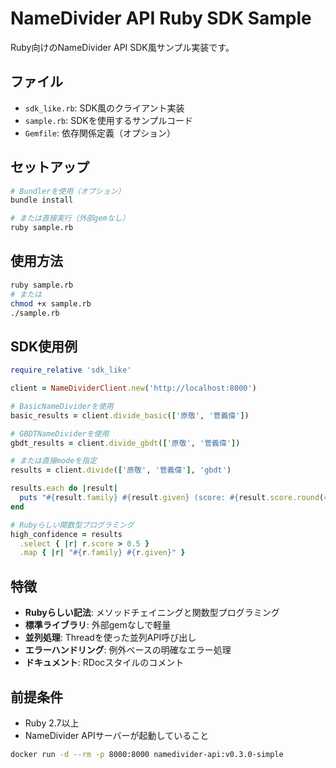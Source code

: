 # NameDivider API Ruby SDK Sample

Ruby向けのNameDivider API SDK風サンプル実装です。

## ファイル

- `sdk_like.rb`: SDK風のクライアント実装
- `sample.rb`: SDKを使用するサンプルコード
- `Gemfile`: 依存関係定義（オプション）

## セットアップ

```bash
# Bundlerを使用（オプション）
bundle install

# または直接実行（外部gemなし）
ruby sample.rb
```

## 使用方法

```bash
ruby sample.rb
# または
chmod +x sample.rb
./sample.rb
```

## SDK使用例

```ruby
require_relative 'sdk_like'

client = NameDividerClient.new('http://localhost:8000')

# BasicNameDividerを使用
basic_results = client.divide_basic(['原敬', '菅義偉'])

# GBDTNameDividerを使用
gbdt_results = client.divide_gbdt(['原敬', '菅義偉'])

# または直接modeを指定
results = client.divide(['原敬', '菅義偉'], 'gbdt')

results.each do |result|
  puts "#{result.family} #{result.given} (score: #{result.score.round(4)})"
end

# Rubyらしい関数型プログラミング
high_confidence = results
  .select { |r| r.score > 0.5 }
  .map { |r| "#{r.family} #{r.given}" }
```

## 特徴

- **Rubyらしい記法**: メソッドチェイニングと関数型プログラミング
- **標準ライブラリ**: 外部gemなしで軽量
- **並列処理**: Threadを使った並列API呼び出し
- **エラーハンドリング**: 例外ベースの明確なエラー処理
- **ドキュメント**: RDocスタイルのコメント

## 前提条件

- Ruby 2.7以上
- NameDivider APIサーバーが起動していること

```bash
docker run -d --rm -p 8000:8000 namedivider-api:v0.3.0-simple
```